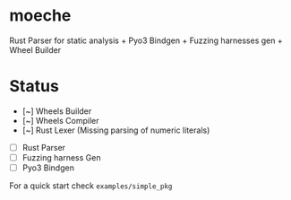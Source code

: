 # moeche
Rust Parser for static analysis + Pyo3 Bindgen + Fuzzing harnesses gen + Wheel Builder

# Status
- [~] Wheels Builder
- [~] Wheels Compiler  
- [~] Rust Lexer (Missing parsing of numeric literals)
- [ ] Rust Parser
- [ ] Fuzzing harness Gen
- [ ] Pyo3 Bindgen

For a quick start check `examples/simple_pkg`